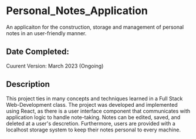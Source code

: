 # Personal_Notes_Application
An applicaiton for the construction, storage and management of personal notes in an user-friendly manner.

## Date Completed:
Cuurent Version: March 2023 (Ongoing)

## Description
This project ties in many concepts and techniques learned in a Full Stack Web-Development class. The project was developed and implemented using React, as there is a user interface component that communicates with application logic to handle note-taking. Notes can be edited, saved, and deleted at a user's descretion. Furthermore, users are provided with a localhost storage system to keep their notes personal to every machine. 

